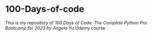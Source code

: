 # 100-Days-of-code
This is my repository of *100 Days of Code: The Complete Python Pro Bootcamp for 2023 by Angela Yu* Udemy course
